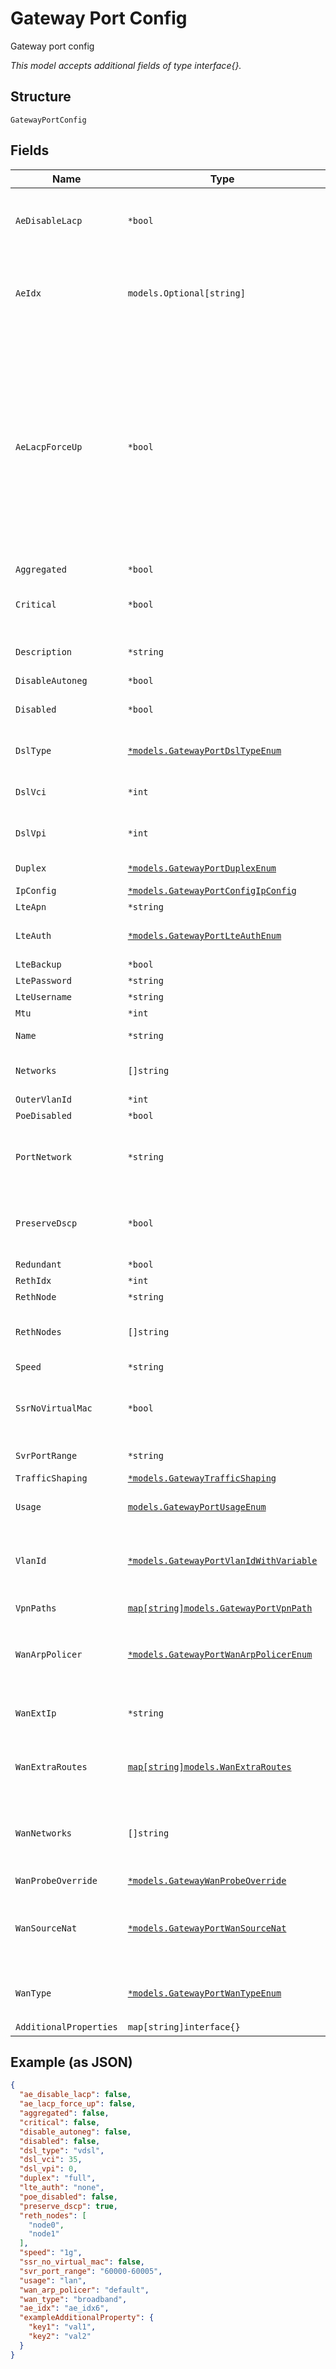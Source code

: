 
# Gateway Port Config

Gateway port config

*This model accepts additional fields of type interface{}.*

## Structure

`GatewayPortConfig`

## Fields

| Name | Type | Tags | Description |
|  --- | --- | --- | --- |
| `AeDisableLacp` | `*bool` | Optional | If `aggregated`==`true`. To disable LCP support for the AE interface<br>**Default**: `false` |
| `AeIdx` | `models.Optional[string]` | Optional | If `aggregated`==`true`. Users could force to use the designated AE name (must be an integer between 0 and 127) |
| `AeLacpForceUp` | `*bool` | Optional | For SRX Only, if `aggregated`==`true`.Sets the state of the interface as UP when the peer has limited LACP capability. Use case: When a device connected to this AE port is ZTPing for the first time, it will not have LACP configured on the other end. **Note:** Turning this on will enable force-up on one of the interfaces in the bundle only<br>**Default**: `false` |
| `Aggregated` | `*bool` | Optional | **Default**: `false` |
| `Critical` | `*bool` | Optional | To generate port up/down alarm, set it to true<br>**Default**: `false` |
| `Description` | `*string` | Optional | Interface Description. Can be a variable (i.e. "{{myvar}}") |
| `DisableAutoneg` | `*bool` | Optional | **Default**: `false` |
| `Disabled` | `*bool` | Optional | Port admin up (true) / down (false)<br>**Default**: `false` |
| `DslType` | [`*models.GatewayPortDslTypeEnum`](../../doc/models/gateway-port-dsl-type-enum.md) | Optional | if `wan_type`==`dsl`. enum: `adsl`, `vdsl`<br>**Default**: `"vdsl"` |
| `DslVci` | `*int` | Optional | If `wan_type`==`dsl`, 16 bit int<br>**Default**: `35` |
| `DslVpi` | `*int` | Optional | If `wan_type`==`dsl`, 8 bit int<br>**Default**: `0` |
| `Duplex` | [`*models.GatewayPortDuplexEnum`](../../doc/models/gateway-port-duplex-enum.md) | Optional | enum: `auto`, `full`, `half`<br>**Default**: `"auto"` |
| `IpConfig` | [`*models.GatewayPortConfigIpConfig`](../../doc/models/gateway-port-config-ip-config.md) | Optional | Junos IP Config |
| `LteApn` | `*string` | Optional | If `wan_type`==`lte` |
| `LteAuth` | [`*models.GatewayPortLteAuthEnum`](../../doc/models/gateway-port-lte-auth-enum.md) | Optional | if `wan_type`==`lte`. enum: `chap`, `none`, `pap`<br>**Default**: `"none"` |
| `LteBackup` | `*bool` | Optional | - |
| `LtePassword` | `*string` | Optional | If `wan_type`==`lte` |
| `LteUsername` | `*string` | Optional | If `wan_type`==`lte` |
| `Mtu` | `*int` | Optional | - |
| `Name` | `*string` | Optional | Name that we'll use to derive config |
| `Networks` | `[]string` | Optional | If `usage`==`lan`, name of the [networks]($h/Orgs%20Networks/_overview) to attach to the interface |
| `OuterVlanId` | `*int` | Optional | For Q-in-Q |
| `PoeDisabled` | `*bool` | Optional | **Default**: `false` |
| `PortNetwork` | `*string` | Optional | Only for SRX and if `usage`==`lan`, the name of the Network to be used as the Untagged VLAN |
| `PreserveDscp` | `*bool` | Optional | Whether to preserve dscp when sending traffic over VPN (SSR-only)<br>**Default**: `true` |
| `Redundant` | `*bool` | Optional | If HA mode |
| `RethIdx` | `*int` | Optional | If HA mode |
| `RethNode` | `*string` | Optional | If HA mode |
| `RethNodes` | `[]string` | Optional | SSR only - supporting vlan-based redundancy (matching the size of `networks`) |
| `Speed` | `*string` | Optional | **Default**: `"auto"` |
| `SsrNoVirtualMac` | `*bool` | Optional | When SSR is running as VM, this is required on certain hosting platforms<br>**Default**: `false` |
| `SvrPortRange` | `*string` | Optional | For SSR only<br>**Default**: `"none"` |
| `TrafficShaping` | [`*models.GatewayTrafficShaping`](../../doc/models/gateway-traffic-shaping.md) | Optional | - |
| `Usage` | [`models.GatewayPortUsageEnum`](../../doc/models/gateway-port-usage-enum.md) | Required | port usage name. enum: `ha_control`, `ha_data`, `lan`, `wan` |
| `VlanId` | [`*models.GatewayPortVlanIdWithVariable`](../../doc/models/containers/gateway-port-vlan-id-with-variable.md) | Optional | If WAN interface is on a VLAN. Can be the VLAN ID (i.e. "10") or a Variable (i.e. "{{myvar}}") |
| `VpnPaths` | [`map[string]models.GatewayPortVpnPath`](../../doc/models/gateway-port-vpn-path.md) | Optional | Property key is the VPN name |
| `WanArpPolicer` | [`*models.GatewayPortWanArpPolicerEnum`](../../doc/models/gateway-port-wan-arp-policer-enum.md) | Optional | Only when `wan_type`==`broadband`. enum: `default`, `max`, `recommended`<br>**Default**: `"default"` |
| `WanExtIp` | `*string` | Optional | Only if `usage`==`wan`, optional. If spoke should reach this port by a different IP |
| `WanExtraRoutes` | [`map[string]models.WanExtraRoutes`](../../doc/models/wan-extra-routes.md) | Optional | Only if `usage`==`wan`. Property Key is the destianation CIDR (e.g "100.100.100.0/24") |
| `WanNetworks` | `[]string` | Optional | Only if `usage`==`wan`. If some networks are connected to this WAN port, it can be added here so policies can be defined |
| `WanProbeOverride` | [`*models.GatewayWanProbeOverride`](../../doc/models/gateway-wan-probe-override.md) | Optional | Only if `usage`==`wan` |
| `WanSourceNat` | [`*models.GatewayPortWanSourceNat`](../../doc/models/gateway-port-wan-source-nat.md) | Optional | Only if `usage`==`wan`, optional. By default, source-NAT is performed on all WAN Ports using the interface-ip |
| `WanType` | [`*models.GatewayPortWanTypeEnum`](../../doc/models/gateway-port-wan-type-enum.md) | Optional | Only if `usage`==`wan`. enum: `broadband`, `dsl`, `lte`<br>**Default**: `"broadband"` |
| `AdditionalProperties` | `map[string]interface{}` | Optional | - |

## Example (as JSON)

```json
{
  "ae_disable_lacp": false,
  "ae_lacp_force_up": false,
  "aggregated": false,
  "critical": false,
  "disable_autoneg": false,
  "disabled": false,
  "dsl_type": "vdsl",
  "dsl_vci": 35,
  "dsl_vpi": 0,
  "duplex": "full",
  "lte_auth": "none",
  "poe_disabled": false,
  "preserve_dscp": true,
  "reth_nodes": [
    "node0",
    "node1"
  ],
  "speed": "1g",
  "ssr_no_virtual_mac": false,
  "svr_port_range": "60000-60005",
  "usage": "lan",
  "wan_arp_policer": "default",
  "wan_type": "broadband",
  "ae_idx": "ae_idx6",
  "exampleAdditionalProperty": {
    "key1": "val1",
    "key2": "val2"
  }
}
```

